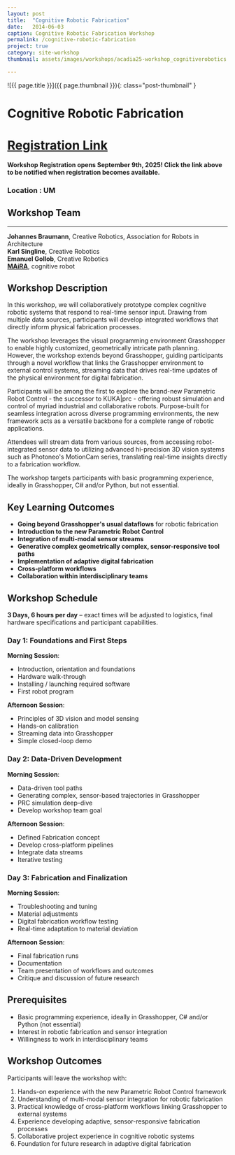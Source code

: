 ```yaml
---
layout: post
title:  "Cognitive Robotic Fabrication"
date:   2014-06-03
caption: Cognitive Robotic Fabrication Workshop
permalink: /cognitive-robotic-fabrication
project: true
category: site-workshop
thumbnail: assets/images/workshops/acadia25-workshop_cognitiverobotics.jpg

---
```


![{{ page.title }}]({{ page.thumbnail }}){: class="post-thumbnail" }

# Cognitive Robotic Fabrication

# [Registration Link](https://www.eventbrite.com/e/acadia-2025-workshops-tickets-1559581613589?aff=oddtdtcreator)

**Workshop Registration opens September 9th, 2025! Click the link above to be notified when registration becomes available.**

### Location : UM

## Workshop Team
---

**Johannes Braumann**, Creative Robotics, Association for Robots in Architecture  
**Karl Singline**, Creative Robotics  
**Emanuel Gollob**, Creative Robotics  
**[MAiRA](https://neura-robotics.com/products/maira/)**, cognitive robot

## Workshop Description
In this workshop, we will collaboratively prototype complex cognitive robotic systems that respond to real-time sensor input. Drawing from multiple data sources, participants will develop integrated workflows that directly inform physical fabrication processes.

The workshop leverages the visual programming environment Grasshopper to enable highly customized, geometrically intricate path planning. However, the workshop extends beyond Grasshopper, guiding participants through a novel workflow that links the Grasshopper environment to external control systems, streaming data that drives real-time updates of the physical environment for digital fabrication.

Participants will be among the first to explore the brand-new Parametric Robot Control - the successor to KUKA&#124;prc - offering robust simulation and control of myriad industrial and collaborative robots. Purpose-built for seamless integration across diverse programming environments, the new framework acts as a versatile backbone for a complete range of robotic applications.

Attendees will stream data from various sources, from accessing robot-integrated sensor data to utilizing advanced hi-precision 3D vision systems such as Photoneo's MotionCam series, translating real-time insights directly to a fabrication workflow.

The workshop targets participants with basic programming experience, ideally in Grasshopper, C# and/or Python, but not essential.

## Key Learning Outcomes
- **Going beyond Grasshopper's usual dataflows** for robotic fabrication
- **Introduction to the new Parametric Robot Control**
- **Integration of multi-modal sensor streams**
- **Generative complex geometrically complex, sensor-responsive tool paths**
- **Implementation of adaptive digital fabrication**
- **Cross-platform workflows**
- **Collaboration within interdisciplinary teams**

## Workshop Schedule
**3 Days, 6 hours per day** – exact times will be adjusted to logistics, final hardware specifications and participant capabilities.

### Day 1: Foundations and First Steps
**Morning Session**:
- Introduction, orientation and foundations
- Hardware walk-through
- Installing / launching required software
- First robot program

**Afternoon Session**:
- Principles of 3D vision and model sensing
- Hands-on calibration
- Streaming data into Grasshopper
- Simple closed-loop demo

### Day 2: Data-Driven Development
**Morning Session**:
- Data-driven tool paths
- Generating complex, sensor-based trajectories in Grasshopper
- PRC simulation deep-dive
- Develop workshop team goal

**Afternoon Session**:
- Defined Fabrication concept
- Develop cross-platform pipelines
- Integrate data streams
- Iterative testing

### Day 3: Fabrication and Finalization
**Morning Session**:
- Troubleshooting and tuning
- Material adjustments
- Digital fabrication workflow testing
- Real-time adaptation to material deviation

**Afternoon Session**:
- Final fabrication runs
- Documentation
- Team presentation of workflows and outcomes
- Critique and discussion of future research

## Prerequisites
- Basic programming experience, ideally in Grasshopper, C# and/or Python (not essential)
- Interest in robotic fabrication and sensor integration
- Willingness to work in interdisciplinary teams

## Workshop Outcomes
Participants will leave the workshop with:
1. Hands-on experience with the new Parametric Robot Control framework
2. Understanding of multi-modal sensor integration for robotic fabrication
3. Practical knowledge of cross-platform workflows linking Grasshopper to external systems
4. Experience developing adaptive, sensor-responsive fabrication processes
5. Collaborative project experience in cognitive robotic systems
6. Foundation for future research in adaptive digital fabrication
